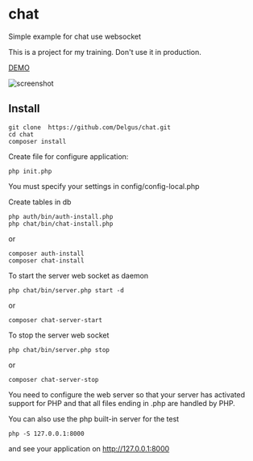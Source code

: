 # chat
Simple example for chat use websocket

This is a project for my training. Don't use it in production.

[ DEMO ](http://services-online.tk/chat)

![screenshot](https://delgus.tk/img/screenshot.png)
## Install  
```
git clone  https://github.com/Delgus/chat.git  
cd chat  
composer install  
```

Create file for configure application:
```
php init.php
```


You must specify your settings in config/config-local.php

Create tables in db  
```
php auth/bin/auth-install.php
php chat/bin/chat-install.php
```  
or
```
composer auth-install
composer chat-install
```



To start the server web socket as daemon  
```
php chat/bin/server.php start -d  
```
or
```
composer chat-server-start
```

To stop the server web socket
```
php chat/bin/server.php stop 
```
or
```
composer chat-server-stop
```

You need to configure the web server so  that your server has activated 
support for PHP and that all files ending in .php are handled by PHP.

You can also use the php built-in server for the test 
```
php -S 127.0.0.1:8000
```

and see your application on http://127.0.0.1:8000
